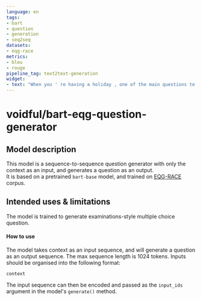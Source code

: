 ```yaml
---
language: en
tags:
- bart
- question
- generation
- seq2seq
datasets:
- eqg-race
metrics:
- bleu
- rouge
pipeline_tag: text2text-generation
widget:
- text: "When you ' re having a holiday , one of the main questions to ask is which hotel or apartment to choose . However , when it comes to France , you have another special choice : treehouses . In France , treehouses are offered to travelers as a new choice in many places . The price may be a little higher , but you do have a chance to _ your childhood memories . Alain Laurens , one of France ' s top treehouse designers , said , ' Most of the people might have the experience of building a den when they were young . And they like that feeling of freedom when they are children . ' Its fairy - tale style gives travelers a special feeling . It seems as if they are living as a forest king and enjoying the fresh air in the morning . Another kind of treehouse is the ' star cube ' . It gives travelers the chance of looking at the stars shining in the sky when they are going to sleep . Each ' star cube ' not only offers all the comfortable things that a hotel provides for travelers , but also gives them a chance to look for stars by using a telescope . The glass roof allows you to look at the stars from your bed . "
---
```

# voidful/bart-eqg-question-generator

## Model description

This model is a sequence-to-sequence question generator with only the context as an input, and generates a  question as an output.      
It is based on a pretrained `bart-base` model, and trained on [EQG-RACE](https://github.com/jemmryx/EQG-RACE) corpus.      

## Intended uses & limitations

The model is trained to generate examinations-style multiple choice question.

#### How to use

The model takes context as an input sequence, and will generate a question as an output sequence. The max sequence length is 1024 tokens. Inputs should be organised into the following format:
```
context
```
The input sequence can then be encoded and passed as the `input_ids` argument in the model's `generate()` method.
